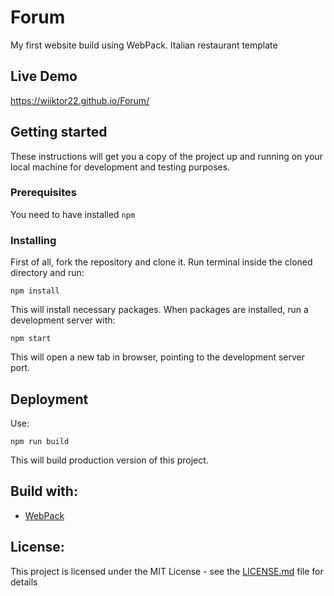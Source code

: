 # Forum
My first website build using WebPack. Italian restaurant template

## Live Demo
https://wiiktor22.github.io/Forum/

## Getting started
These instructions will get you a copy of the project up and running on your local machine for development and testing purposes.

### Prerequisites
You need to have installed `npm`

### Installing
First of all, fork the repository and clone it. Run terminal inside the cloned directory and run:

`npm install`

This will install necessary packages. When packages are installed, run a development server with:

`npm start`

This will open a new tab in browser, pointing to the development server port.

## Deployment
Use:

`npm run build`

This will build production version of this project.

## Build with:
* [WebPack](https://github.com/webpack/webpack)

## License: 
This project is licensed under the MIT License - see the [LICENSE.md](LICENSE.md) file for details
